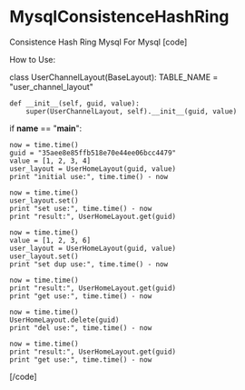 MysqlConsistenceHashRing
========================

Consistence Hash Ring Mysql For Mysql
[code]

How to Use:

class UserChannelLayout(BaseLayout):
    TABLE_NAME = "user_channel_layout"
    
    def __init__(self, guid, value):
        super(UserChannelLayout, self).__init__(guid, value)


if __name__ == "__main__":

    now = time.time()
    guid = "35aee8e85ffb518e70e44ee06bcc4479"
    value = [1, 2, 3, 4]
    user_layout = UserHomeLayout(guid, value)
    print "initial use:", time.time() - now

    now = time.time()
    user_layout.set()
    print "set use:", time.time() - now
    print "result:", UserHomeLayout.get(guid)

    now = time.time()
    value = [1, 2, 3, 6]
    user_layout = UserHomeLayout(guid, value)
    user_layout.set()
    print "set dup use:", time.time() - now

    now = time.time()
    print "result:", UserHomeLayout.get(guid)
    print "get use:", time.time() - now

    now = time.time()
    UserHomeLayout.delete(guid)
    print "del use:", time.time() - now

    now = time.time()
    print "result:", UserHomeLayout.get(guid)
    print "get use:", time.time() - now
[/code]
